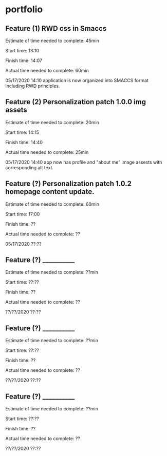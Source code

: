 # portfolio



## Feature (1) RWD css in Smaccs

Estimate of time needed to complete: 45min

Start time: 13:10

Finish time: 14:07

Actual time needed to complete: 60min

05/17/2020 14:10 application is now organized into SMACCS format including RWD principles. 

## Feature (2) Personalization patch 1.0.0 img assets

Estimate of time needed to complete: 20min

Start time: 14:15

Finish time: 14:40

Actual time needed to complete: 25min

05/17/2020 14:40 app now has profile and "about me" image assests with corresponding alt text. 

## Feature (?) Personalization patch 1.0.2 homepage content update.

Estimate of time needed to complete: 60min

Start time: 17:00

Finish time: ??

Actual time needed to complete: ??

05/17/2020 ??:??

## Feature (?) __________

Estimate of time needed to complete: ??min

Start time: ??:??

Finish time: ??

Actual time needed to complete: ??

??/??/2020 ??:??

## Feature (?) __________

Estimate of time needed to complete: ??min

Start time: ??:??

Finish time: ??

Actual time needed to complete: ??

??/??/2020 ??:??

## Feature (?) __________

Estimate of time needed to complete: ??min

Start time: ??:??

Finish time: ??

Actual time needed to complete: ??

??/??/2020 ??:??